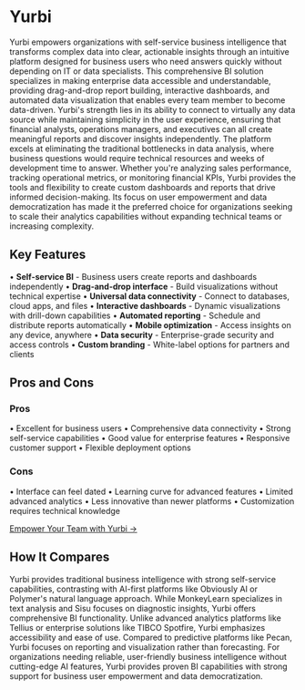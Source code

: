 # Yurbi

Yurbi empowers organizations with self-service business intelligence that transforms complex data into clear, actionable insights through an intuitive platform designed for business users who need answers quickly without depending on IT or data specialists. This comprehensive BI solution specializes in making enterprise data accessible and understandable, providing drag-and-drop report building, interactive dashboards, and automated data visualization that enables every team member to become data-driven. Yurbi's strength lies in its ability to connect to virtually any data source while maintaining simplicity in the user experience, ensuring that financial analysts, operations managers, and executives can all create meaningful reports and discover insights independently. The platform excels at eliminating the traditional bottlenecks in data analysis, where business questions would require technical resources and weeks of development time to answer. Whether you're analyzing sales performance, tracking operational metrics, or monitoring financial KPIs, Yurbi provides the tools and flexibility to create custom dashboards and reports that drive informed decision-making. Its focus on user empowerment and data democratization has made it the preferred choice for organizations seeking to scale their analytics capabilities without expanding technical teams or increasing complexity.

## Key Features

• **Self-service BI** - Business users create reports and dashboards independently
• **Drag-and-drop interface** - Build visualizations without technical expertise
• **Universal data connectivity** - Connect to databases, cloud apps, and files
• **Interactive dashboards** - Dynamic visualizations with drill-down capabilities
• **Automated reporting** - Schedule and distribute reports automatically
• **Mobile optimization** - Access insights on any device, anywhere
• **Data security** - Enterprise-grade security and access controls
• **Custom branding** - White-label options for partners and clients

## Pros and Cons

### Pros
• Excellent for business users
• Comprehensive data connectivity
• Strong self-service capabilities
• Good value for enterprise features
• Responsive customer support
• Flexible deployment options

### Cons
• Interface can feel dated
• Learning curve for advanced features
• Limited advanced analytics
• Less innovative than newer platforms
• Customization requires technical knowledge

[Empower Your Team with Yurbi →](https://www.yurbi.com)

## How It Compares

Yurbi provides traditional business intelligence with strong self-service capabilities, contrasting with AI-first platforms like Obviously AI or Polymer's natural language approach. While MonkeyLearn specializes in text analysis and Sisu focuses on diagnostic insights, Yurbi offers comprehensive BI functionality. Unlike advanced analytics platforms like Tellius or enterprise solutions like TIBCO Spotfire, Yurbi emphasizes accessibility and ease of use. Compared to predictive platforms like Pecan, Yurbi focuses on reporting and visualization rather than forecasting. For organizations needing reliable, user-friendly business intelligence without cutting-edge AI features, Yurbi provides proven BI capabilities with strong support for business user empowerment and data democratization.